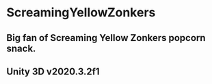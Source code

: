 # ScreamingYellowZonkers

## Big fan of Screaming Yellow Zonkers popcorn snack.

## Unity 3D v2020.3.2f1
